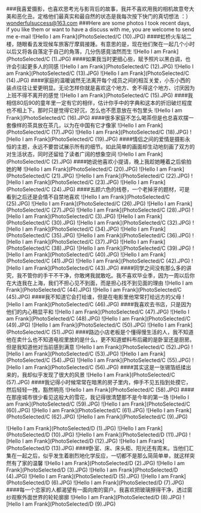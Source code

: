 ###我喜爱摄影，也喜欢思考光与影背后的故事，我并不喜欢用我的相机故意夸大美和恶化丑。定格他们最真实和最自然的状态是我每次按下快门的真切想法 ：）wonderfulsuccess@163.com
###Here are some photos I took recent days, if you like them or want to have a discuss with me, you are welcome to send me e-mail
![Hello I am Frank](PhotoSelected/C (10).JPG)
####虹桥火车站二楼，随眼看去发现候车旅客厅摩肩接踵。有意思的是，现在他们聚在一起几个小时以后又将各自落定于自己的角落，几分伤感竟油然而生
![Hello I am Frank](PhotoSelected/C (1).JPG)
####如果我当时更细心些，赋予照片以黑白调，也许会引起更多人的同感
![Hello I am Frank](PhotoSelected/C (12).JPG)
![Hello I am Frank](PhotoSelected/C (13).JPG)
![Hello I am Frank](PhotoSelected/C (14).JPG)
####家庭的温暖诚然无法离开每个成员之间的相互关爱，小东小西的装点往往让爱更明显。无论怎样你就是喜欢这个地方、舍不得这个地方、讨厌因为上班不得不离开的感觉
![Hello I am Frank](PhotoSelected/C (15).JPG)
####我相信80后90的童年里一定有它的相伴，估计你手中的字典和这本的折旧破烂程度也不相上下。那时只是觉得它好沉，怎么也不愿意放在书包里头
![Hello I am Frank](PhotoSelected/C (16).JPG)
####很多家庭不怎么喝茶但是也总喜欢摆一套像样的茶具放在茶几，以为在中国有它才像家
![Hello I am Frank](PhotoSelected/C (17).JPG)
![Hello I am Frank](PhotoSelected/C (18).JPG)
![Hello I am Frank](PhotoSelected/C (19).JPG)
####情侣之间的爱情是摄影永恒的主题，永远不要尝试展示所有的细节。如此简单的画面却生动地刻画了双方的对生活状态，同时还留给了读者广阔的想象空间
![Hello I am Frank](PhotoSelected/C (2).JPG)
####她说他喜欢小提请，晚上我趁她睡着之后偷拍她的琴
![Hello I am Frank](PhotoSelected/C (20).JPG)
![Hello I am Frank](PhotoSelected/C (21).JPG)
![Hello I am Frank](PhotoSelected/C (22).JPG)
![Hello I am Frank](PhotoSelected/C (23).JPG)
![Hello I am Frank](PhotoSelected/C (24).JPG)
####五颜六色的线卷，一个老掉牙的题材，可是看到之后还是会情不自禁地喜欢
![Hello I am Frank](PhotoSelected/C (25).JPG)
![Hello I am Frank](PhotoSelected/C (26).JPG)
![Hello I am Frank](PhotoSelected/C (27).JPG)
![Hello I am Frank](PhotoSelected/C (28).JPG)
![Hello I am Frank](PhotoSelected/C (3).JPG)
![Hello I am Frank](PhotoSelected/C (30).JPG)
![Hello I am Frank](PhotoSelected/C (32).JPG)
![Hello I am Frank](PhotoSelected/C (34).JPG)
![Hello I am Frank](PhotoSelected/C (35).JPG)
![Hello I am Frank](PhotoSelected/C (36).JPG)
![Hello I am Frank](PhotoSelected/C (37).JPG)
![Hello I am Frank](PhotoSelected/C (38).JPG)
![Hello I am Frank](PhotoSelected/C (39).JPG)
![Hello I am Frank](PhotoSelected/C (40).JPG)
![Hello I am Frank](PhotoSelected/C (41).JPG)
![Hello I am Frank](PhotoSelected/C (42).JPG)
![Hello I am Frank](PhotoSelected/C (43).JPG)
####同学之间没有那么多的讲究，我不管你的手干不干净，你敢烤我就敢吃。我不喜欢毕业季，因为一周以后你在大连我在上海，我们不担心见不到面，而是担心找不到见面的理由
![Hello I am Frank](PhotoSelected/C (44).JPG)
![Hello I am Frank](PhotoSelected/C (45).JPG)
####我不知道它会打给谁，但是在电影里他常常打给远方的父母
![Hello I am Frank](PhotoSelected/C (46).JPG)
####我喜欢去书店，只是因为他们的内心稍显平和
![Hello I am Frank](PhotoSelected/C (47).JPG)
![Hello I am Frank](PhotoSelected/C (48).JPG)
![Hello I am Frank](PhotoSelected/C (49).JPG)
![Hello I am Frank](PhotoSelected/C (50).JPG)
![Hello I am Frank](PhotoSelected/C (51).JPG)
####路边小店老板是个懂得慢生活的人，我不知道他在卖什么也不知道电视里放的是什么，更不知道塑料布后藏的是卧室还是厨房。但是我知道他对当前感到满意
![Hello I am Frank](PhotoSelected/C (52).JPG)
![Hello I am Frank](PhotoSelected/C (53).JPG)
![Hello I am Frank](PhotoSelected/C (54).JPG)
![Hello I am Frank](PhotoSelected/C (55).JPG)
![Hello I am Frank](PhotoSelected/C (56).JPG)
####其实这是一张锡箔纸揉出来的，我却似乎发现了很大的风景
![Hello I am Frank](PhotoSelected/C (57).JPG)
####我记得小时候常常在暗黑的房子里内，伸手不见五指到处摸它，然后轻轻一拽，豁然明亮
![Hello I am Frank](PhotoSelected/C (58).JPG)
####在那座城市很少看见这般大的雪花，我记得很清楚那不是今年的第一场
![Hello I am Frank](PhotoSelected/C (59).JPG)
![Hello I am Frank](PhotoSelected/C (60).JPG)
![Hello I am Frank](PhotoSelected/C (61).JPG)
![Hello I am Frank](PhotoSelected/C (62).JPG)
![Hello I am Frank](PhotoSelected/C (9).JPG)


![Hello I am Frank](PhotoSelected/D (1).JPG)
![Hello I am Frank](PhotoSelected/D (10).JPG)
![Hello I am Frank](PhotoSelected/D (11).JPG)
![Hello I am Frank](PhotoSelected/D (12).JPG)
![Hello I am Frank](PhotoSelected/D (13).JPG)
####卧室、床、床头柜、阳光还有周末。当他们汇集在一起之后，似乎发生着剧烈地化学反应，一切都不是那么简简单单，就这样突然有了家的温馨
![Hello I am Frank](PhotoSelected/D (2).JPG)
![Hello I am Frank](PhotoSelected/D (3).JPG)
![Hello I am Frank](PhotoSelected/D (4).JPG)
![Hello I am Frank](PhotoSelected/D (5).JPG)
![Hello I am Frank](PhotoSelected/D (6).JPG)
![Hello I am Frank](PhotoSelected/D (7).JPG)
####每一个恋家的人都渴望有一面向南的窗户。我喜欢把玻璃擦得干净，透过窗纱观察外面世界的轮轮廓廓
![Hello I am Frank](PhotoSelected/D (8).JPG)
![Hello I am Frank](PhotoSelected/D (9).JPG)